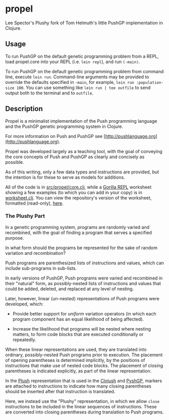 # propel

Lee Spector's Plushy fork of Tom Helmuth's little PushGP implementation in Clojure.

## Usage

To run PushGP on the default genetic programming problem from a REPL, load propel.core into your REPL (i.e. `lein repl`), and run `(-main)`.

To run PushGP on the default genetic programming problem from command line, execute `lein run`. Command-line arguments may be provided to override the defaults specified in `-main`, for example, `lein run :population-size 100`. You can use something like `lein run | tee outfile` to send output both to the terminal and to `outfile`.

## Description

Propel is a minimalist implementation of the Push programming language and the PushGP genetic programming system in Clojure.

For more information on Push and PushGP see [http://pushlanguage.org](http://pushlanguage.org).

Propel was developed largely as a teaching tool, with the goal of conveying the core concepts of Push and PushGP as clearly and concisely as possible.

As of this writing, only a few data types and instructions are provided, but the intention is for these to serve as models for additions.

All of the code is in [src/propel/core.clj](https://github.com/lspector/propel/blob/master/src/propel/core.clj), while a [Gorilla REPL](http://gorilla-repl.org) worksheet showing a few examples (to which you can add in your copy) is in [worksheet.clj](https://github.com/lspector/propel/blob/master/worksheet.clj). You can view the repository's version of the worksheet, formatted (read-only), [here](http://viewer.gorilla-repl.org/view.html?source=github&user=lspector&repo=propel&path=worksheet.clj).

### The Plushy Part

In a genetic programming system, programs are randomly varied and recombined, with the goal of finding a program that serves a specified purpose. 

In what form should the programs be represented for the sake of random variation and recombination? 

Push programs are parenthesized lists of instructions and values, which can include sub-programs in sub-lists.

In early versions of PushGP, Push programs were varied and recombined in their "natural" form, as possibly-nested lists of instructions and values that could be added, deleted, and replaced at any level of nesting.

Later, however, linear (un-nested) representations of Push programs were developed, which:

- Provide better support for *uniform* variation operators (in which each program component has an equal likelihood of being affected).

- Increase the likelihood that programs will be nested where nesting matters, to form code blocks that are executed conditionally or repeatedly.

When these linear representations are used, they are translated into ordinary, possibly-nested Push programs prior to execution. The placement of opening parentheses is determined implicitly, by the positions of instructions that make use of nested code blocks. The placement of closing parentheses is indicated explicitly, as part of the linear representation.

In the [Plush](https://push-language.hampshire.edu/t/plush-genomes/279) representation that is used in the [Clojush](https://github.com/lspector/Clojush) and [PyshGP](https://github.com/erp12/pyshgp), markers are attached to instructions to indicate how many closing parentheses should be inserted after that instruction is translated.

Here, we instead use the "Plushy" representation, in which we allow `close` instructions to be included in the linear sequences of instructions. These are converted into closing parentheses during translation to Push programs.



